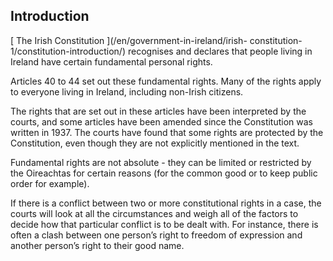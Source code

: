 ##  Introduction

[ The Irish Constitution ](/en/government-in-ireland/irish-
constitution-1/constitution-introduction/) recognises and declares that people
living in Ireland have certain fundamental personal rights.

Articles 40 to 44 set out these fundamental rights. Many of the rights apply
to everyone living in Ireland, including non-Irish citizens.

The rights that are set out in these articles have been interpreted by the
courts, and some articles have been amended since the Constitution was written
in 1937. The courts have found that some rights are protected by the
Constitution, even though they are not explicitly mentioned in the text.

Fundamental rights are not absolute - they can be limited or restricted by the
Oireachtas for certain reasons (for the common good or to keep public order
for example).

If there is a conflict between two or more constitutional rights in a case,
the courts will look at all the circumstances and weigh all of the factors to
decide how that particular conflict is to be dealt with. For instance, there
is often a clash between one person’s right to freedom of expression and
another person’s right to their good name.
